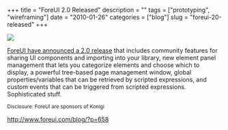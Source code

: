 +++
title = "ForeUI 2.0 Released"
description = ""
tags = ["prototyping", "wireframing"]
date = "2010-01-26"
categories = ["blog"]
slug = "foreui-20-released"
+++



  <div class="notebook-screenshot"><a href="http://www.foreui.com/blog/?p=658"><img src="//konigi.com/media/bluga/wt4b5f68d5ddd90_large.jpg"/></a></div><p><a href="http://www.foreui.com/blog/?p=658">ForeUI have announced a 2.0 release</a> that includes community features for sharing UI components and importing into your library, new element panel management that lets you categorize elements and choose which to display, a powerful tree-based page management window, global properties/variables that can be retrieved by scripted expressions, and custom events that can be triggered from scripted expressions. Sophisticated stuff.</p>

<p><small>Disclosure: ForeUI are sponsors of Konigi</small></p>

    
  <a href="http://www.foreui.com/blog/?p=658">http://www.foreui.com/blog/?p=658</a>

